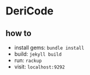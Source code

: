 # DeriCode

## how to

* install gems: ```bundle install```
* build: ```jekyll build```
* run: ```rackup```
* visit: ```localhost:9292```